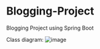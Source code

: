 # Blogging-Project
Blogging Project using Spring Boot

Class diagram:
![image](https://github.com/siddharth-ranjan/Blogging-Project/assets/64868911/b61fbcad-7492-4a22-bac6-dc472f61ed92)

